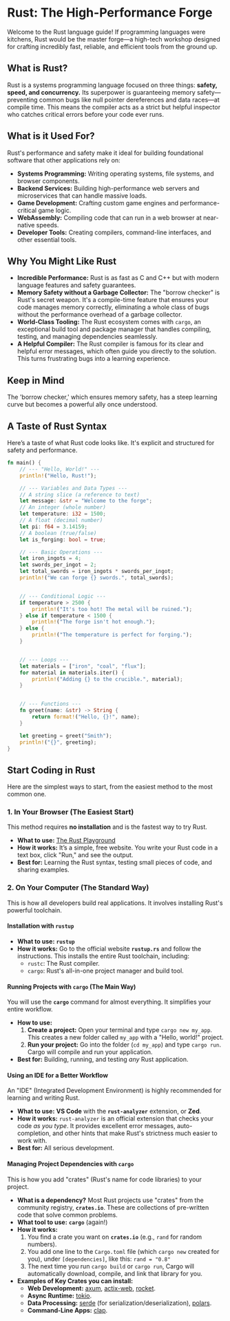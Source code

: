 # Rust: The High-Performance Forge

Welcome to the Rust language guide! If programming languages were kitchens, Rust would be the master forge—a high-tech workshop designed for crafting incredibly fast, reliable, and efficient tools from the ground up.

## What is Rust?

Rust is a systems programming language focused on three things: **safety, speed, and concurrency.** Its superpower is guaranteeing memory safety—preventing common bugs like null pointer dereferences and data races—at compile time. This means the compiler acts as a strict but helpful inspector who catches critical errors before your code ever runs.

## What is it Used For?

Rust's performance and safety make it ideal for building foundational software that other applications rely on:

*   **Systems Programming:** Writing operating systems, file systems, and browser components.
*   **Backend Services:** Building high-performance web servers and microservices that can handle massive loads.
*   **Game Development:** Crafting custom game engines and performance-critical game logic.
*   **WebAssembly:** Compiling code that can run in a web browser at near-native speeds.
*   **Developer Tools:** Creating compilers, command-line interfaces, and other essential tools.

## Why You Might Like Rust

*   **Incredible Performance:** Rust is as fast as C and C++ but with modern language features and safety guarantees.
*   **Memory Safety without a Garbage Collector:** The "borrow checker" is Rust's secret weapon. It's a compile-time feature that ensures your code manages memory correctly, eliminating a whole class of bugs without the performance overhead of a garbage collector.
*   **World-Class Tooling:** The Rust ecosystem comes with `cargo`, an exceptional build tool and package manager that handles compiling, testing, and managing dependencies seamlessly.
*   **A Helpful Compiler:** The Rust compiler is famous for its clear and helpful error messages, which often guide you directly to the solution. This turns frustrating bugs into a learning experience.

## Keep in Mind

The 'borrow checker,' which ensures memory safety, has a steep learning curve but becomes a powerful ally once understood.

## A Taste of Rust Syntax

Here’s a taste of what Rust code looks like. It's explicit and structured for safety and performance.

```rust
fn main() {
    // --- "Hello, World!" ---
    println!("Hello, Rust!");

    // --- Variables and Data Types ---
    // A string slice (a reference to text)
    let message: &str = "Welcome to the forge";
    // An integer (whole number)
    let temperature: i32 = 1500;
    // A float (decimal number)
    let pi: f64 = 3.14159;
    // A boolean (true/false)
    let is_forging: bool = true;

    // --- Basic Operations ---
    let iron_ingots = 4;
    let swords_per_ingot = 2;
    let total_swords = iron_ingots * swords_per_ingot;
    println!("We can forge {} swords.", total_swords);


    // --- Conditional Logic ---
    if temperature > 2500 {
        println!("It's too hot! The metal will be ruined.");
    } else if temperature < 1500 {
        println!("The forge isn't hot enough.");
    } else {
        println!("The temperature is perfect for forging.");
    }


    // --- Loops ---
    let materials = ["iron", "coal", "flux"];
    for material in materials.iter() {
        println!("Adding {} to the crucible.", material);
    }


    // --- Functions ---
    fn greet(name: &str) -> String {
        return format!("Hello, {}!", name);
    }

    let greeting = greet("Smith");
    println!("{}", greeting);
}
```

## Start Coding in Rust

Here are the simplest ways to start, from the easiest method to the most common one.

### 1. In Your Browser (The Easiest Start)

This method requires **no installation** and is the fastest way to try Rust.

* **What to use:** [The Rust Playground](https://play.rust-lang.org/)
* **How it works:** It’s a simple, free website. You write your Rust code in a text box, click "Run," and see the output.
* **Best for:** Learning the Rust syntax, testing small pieces of code, and sharing examples.

### 2. On Your Computer (The Standard Way)

This is how all developers build real applications. It involves installing Rust's powerful toolchain.

#### Installation with `rustup`

* **What to use:** **`rustup`**
* **How it works:** Go to the official website **`rustup.rs`** and follow the instructions. This installs the entire Rust toolchain, including:
    * `rustc`: The Rust compiler.
    * `cargo`: Rust's all-in-one project manager and build tool.

#### Running Projects with `cargo` (The Main Way)

You will use the **`cargo`** command for almost everything. It simplifies your entire workflow.

* **How to use:**
    1.  **Create a project:** Open your terminal and type `cargo new my_app`. This creates a new folder called `my_app` with a "Hello, world!" project.
    2.  **Run your project:** Go into the folder (`cd my_app`) and type `cargo run`. Cargo will compile and run your application.
* **Best for:** Building, running, and testing *any* Rust application.

#### Using an IDE for a Better Workflow

An "IDE" (Integrated Development Environment) is highly recommended for learning and writing Rust.

* **What to use:** **VS Code** with the **`rust-analyzer`** extension, or **Zed**.
* **How it works:** `rust-analyzer` is an official extension that checks your code *as you type*. It provides excellent error messages, auto-completion, and other hints that make Rust's strictness much easier to work with.
* **Best for:** All serious development.

#### Managing Project Dependencies with `cargo`

This is how you add "crates" (Rust's name for code libraries) to your project.

* **What is a dependency?** Most Rust projects use "crates" from the community registry, **`crates.io`**. These are collections of pre-written code that solve common problems.
* **What tool to use:** **`cargo`** (again!)
* **How it works:**
    1.  You find a crate you want on **`crates.io`** (e.g., `rand` for random numbers).
    2.  You add one line to the `Cargo.toml` file (which `cargo new` created for you), under `[dependencies]`, like this: `rand = "0.8"`
    3.  The next time you run `cargo build` or `cargo run`, Cargo will automatically download, compile, and link that library for you.
* **Examples of Key Crates you can install:**
    *   **Web Development:** [axum](https://github.com/tokio-rs/axum), [actix-web](https://actix.rs/), [rocket](https://rocket.rs/).
    *   **Async Runtime:** [tokio](https://tokio.rs/).
    *   **Data Processing:** [serde](https://serde.rs/) (for serialization/deserialization), [polars](https://pola.rs/).
    *   **Command-Line Apps:** [clap](https://github.com/clap-rs/clap).
